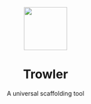 <div align="center">
<img src="https://trowler.github.io/img/Trowler-white.svg" width="100"/>
<h1>Trowler</h1>
A universal scaffolding tool
</div>
